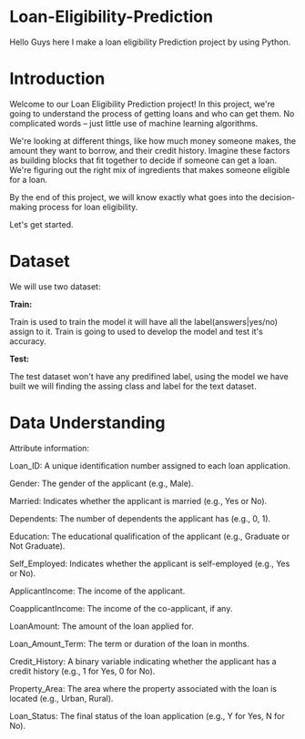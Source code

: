 # Loan-Eligibility-Prediction
Hello Guys here I make a loan eligibility Prediction project by using Python. 

# Introduction
Welcome to our Loan Eligibility Prediction project! In this project, we're going to understand the process of getting loans and who can get them. No complicated words – just little use of machine learning algorithms.

We're looking at different things, like how much money someone makes, the amount they want to borrow, and their credit history. Imagine these factors as building blocks that fit together to decide if someone can get a loan. We're figuring out the right mix of ingredients that makes someone eligible for a loan.

By the end of this project, we will know exactly what goes into the decision-making process for loan eligibility.

Let's get started.

# Dataset
We will use two dataset:

**Train:**

Train is used to train the model it will have all the label(answers|yes/no) assign to it. Train is going to used to develop the model and test it's accuracy.

**Test:**

The test dataset won't have any predifined label, using the model we have built we will finding the assing class and label for the text dataset.

# Data Understanding
Attribute information:

Loan_ID: A unique identification number assigned to each loan application.

Gender: The gender of the applicant (e.g., Male).

Married: Indicates whether the applicant is married (e.g., Yes or No).

Dependents: The number of dependents the applicant has (e.g., 0, 1).

Education: The educational qualification of the applicant (e.g., Graduate or Not Graduate).

Self_Employed: Indicates whether the applicant is self-employed (e.g., Yes or No).

ApplicantIncome: The income of the applicant.

CoapplicantIncome: The income of the co-applicant, if any.

LoanAmount: The amount of the loan applied for.

Loan_Amount_Term: The term or duration of the loan in months.

Credit_History: A binary variable indicating whether the applicant has a credit history (e.g., 1 for Yes, 0 for No).

Property_Area: The area where the property associated with the loan is located (e.g., Urban, Rural).

Loan_Status: The final status of the loan application (e.g., Y for Yes, N for No).

